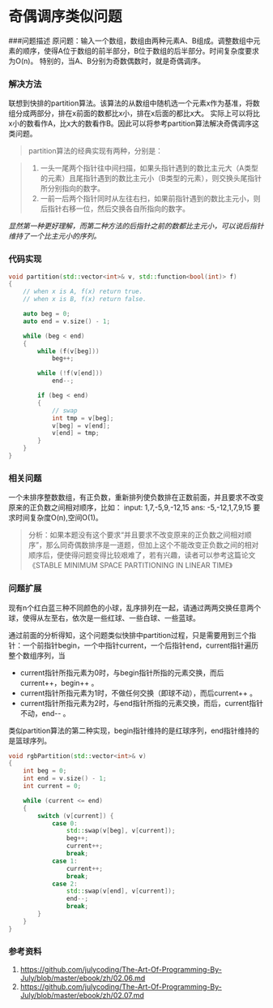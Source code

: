 奇偶调序类似问题
===========


###问题描述
原问题：输入一个数组，数组由两种元素A、B组成。调整数组中元素的顺序，使得A位于数组的前半部分，B位于数组的后半部分。时间复杂度要求为O(n)。
特别的，当A、B分别为奇数偶数时，就是奇偶调序。


### 解决方法
联想到快排的partition算法。该算法的从数组中随机选一个元素x作为基准，将数组分成两部分，排在x前面的数都比x小，排在x后面的都比x大。
实际上可以将比x小的数看作A，比x大的数看作B。因此可以将参考partition算法解决奇偶调序这类问题。

> partition算法的经典实现有两种，分别是：

> 1. 一头一尾两个指针往中间扫描，如果头指针遇到的数比主元大（A类型的元素）且尾指针遇到的数比主元小（B类型的元素），则交换头尾指针所分别指向的数字。
> 2. 一前一后两个指针同时从左往右扫，如果前指针遇到的数比主元小，则后指针右移一位，然后交换各自所指向的数字。

*显然第一种更好理解，而第二种方法的后指针之前的数都比主元小，可以说后指针维持了一个比主元小的序列。*

### 代码实现
```c++
void partition(std::vector<int>& v, std::function<bool(int)> f)
{
    // when x is A, f(x) return true. 
    // when x is B, f(x) return false. 

    auto beg = 0;
    auto end = v.size() - 1;

    while (beg < end)
    {
        while (f(v[beg]))
            beg++;

        while (!f(v[end]))
            end--;

        if (beg < end)
        {
            // swap
            int tmp = v[beg];
            v[beg] = v[end];
            v[end] = tmp;
        }
    }
}

```
### 相关问题
一个未排序整数数组，有正负数，重新排列使负数排在正数前面，并且要求不改变原来的正负数之间相对顺序，比如： input: 1,7,-5,9,-12,15 ans: -5,-12,1,7,9,15 要求时间复杂度O(n),空间O(1)。

> 分析：如果本题没有这个要求“并且要求不改变原来的正负数之间相对顺序”，那么同奇偶数排序是一道题，但加上这个不能改变正负数之间的相对顺序后，便使得问题变得比较艰难了，若有兴趣，读者可以参考这篇论文《STABLE MINIMUM SPACE PARTITIONING IN LINEAR TIME》

### 问题扩展
现有n个红白蓝三种不同颜色的小球，乱序排列在一起，请通过两两交换任意两个球，使得从左至右，依次是一些红球、一些白球、一些蓝球。

通过前面的分析得知，这个问题类似快排中partition过程，只是需要用到三个指针：一个前指针begin，一个中指针current，一个后指针end，current指针遍历整个数组序列，当


* current指针所指元素为0时，与begin指针所指的元素交换，而后current++，begin++ 。
* current指针所指元素为1时，不做任何交换（即球不动），而后current++ 。
* current指针所指元素为2时，与end指针所指的元素交换，而后，current指针不动，end-- 。

类似partition算法的第二种实现，begin指针维持的是红球序列，end指针维持的是篮球序列。

```c++
void rgbPartition(std::vector<int>& v)
{
    int beg = 0;
    int end = v.size() - 1;
    int current = 0;

    while (current <= end)
    {
        switch (v[current]) {
            case 0:
                std::swap(v[beg], v[current]);
                beg++;
                current++;
                break;
            case 1:
                current++;
                break;
            case 2:
                std::swap(v[end], v[current]);
                end--;
                break;
        }
    }
}
```

### 参考资料
1. <https://github.com/julycoding/The-Art-Of-Programming-By-July/blob/master/ebook/zh/02.06.md>
2. <https://github.com/julycoding/The-Art-Of-Programming-By-July/blob/master/ebook/zh/02.07.md>

​
